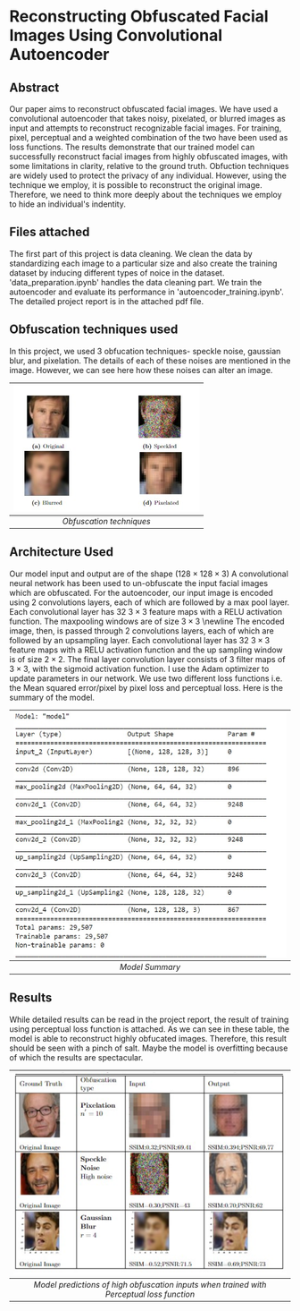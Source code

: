 # Reconstructing Obfuscated Facial Images Using Convolutional Autoencoder

## Abstract
Our paper aims to reconstruct obfuscated facial images. We have used a convolutional
autoencoder that takes noisy, pixelated, or blurred images as input and attempts to reconstruct recognizable facial images. For training, pixel, perceptual and a weighted combination of the two have been used as loss functions. The results demonstrate that our
trained model can successfully reconstruct facial images from highly obfuscated images,
with some limitations in clarity, relative to the ground truth. Obfuction techniques are widely used to protect the privacy of any individual. However, using the technique we employ, it is possible to reconstruct the original image. Therefore, we need to think more deeply about the techniques we employ to hide an individual's indentity.

## Files attached
The first part of this project is data cleaning. We clean the data by standardizing each image to a particular size and also create the training dataset by inducing different types of noice in the dataset. 'data_preparation.ipynb' handles the data cleaning part. We train the autoencoder and evaluate its performance in 'autoencoder_training.ipynb'. The detailed project report is in the attached pdf file.

## Obfuscation techniques used

In this project, we used 3 obfucation techniques- speckle noise, gaussian blur, and pixelation. The details of each of these noises are mentioned in the image. However, we can see here how these noises can alter an image. 

| ![noise_images.jpg](/obfucation_images/noise_images.jpg) | 
|:--:| 
| *Obfuscation techniques* |

## Architecture Used

Our model input and output are of the shape $(128\times128\times3)$
A convolutional neural network has been used to un-obfuscate the input facial images which are obfuscated. For the autoencoder, our input image is encoded using 2 convolutions layers, each of which are followed by a max pool layer. Each convolutional layer has $32$ $3\times3$ feature maps with a RELU activation function. The maxpooling windows are of size $3\times3$
\newline The encoded image, then, is passed through 2 convolutions layers, each of which are followed by an upsampling layer. Each convolutional layer has $32$ $3\times3$ feature maps with a RELU activation function and the up sampling window is of size $2\times2$. The final layer convolution layer consists of 3 filter maps of $3\times3$, with the sigmoid activation function. I use the Adam optimizer to update parameters in our network. We use two different loss functions i.e. the Mean squared error/pixel by pixel loss and perceptual loss. Here is the summary of the model. 

| ![model.jpg](/obfucation_images/model.jpg) | 
|:--:| 
| *Model Summary* |

## Results

While detailed results can be read in the project report, the result of training using perceptual loss function is attached. As we can see in these table, the model is able to reconstruct highly obfucated images. Therefore, this result should be seen with a pinch of salt. Maybe the model is overfitting because of which the results are spectacular. 

| ![perceptual_loss.jpg](/obfucation_images/perceptual_loss.jpg) | 
|:--:| 
| *Model predictions of high obfuscation inputs when trained with Perceptual loss function* |
